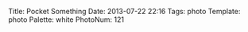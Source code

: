 Title: Pocket Something
Date: 2013-07-22 22:16
Tags: photo
Template: photo
Palette: white
PhotoNum: 121
